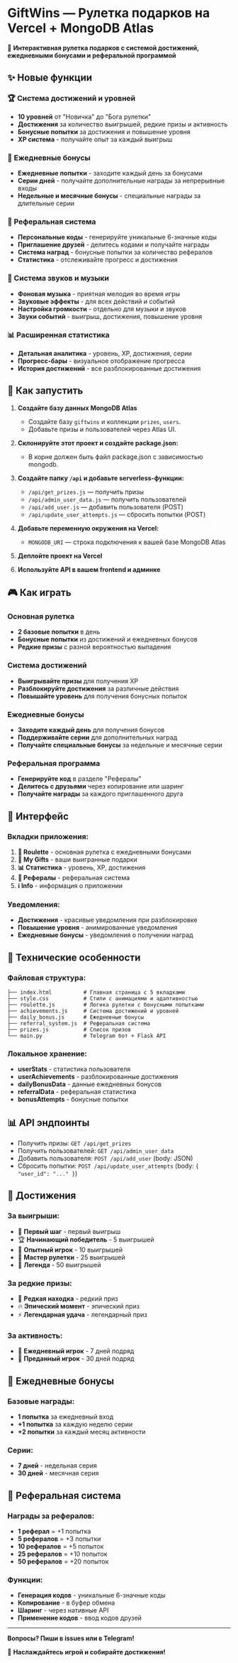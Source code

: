 # GiftWins — Рулетка подарков на Vercel + MongoDB Atlas

🎁 **Интерактивная рулетка подарков с системой достижений, ежедневными бонусами и реферальной программой**

## ✨ Новые функции

### 🏆 Система достижений и уровней
- **10 уровней** от "Новичка" до "Бога рулетки"
- **Достижения** за количество выигрышей, редкие призы и активность
- **Бонусные попытки** за достижения и повышение уровня
- **XP система** - получайте опыт за каждый выигрыш

### 🎁 Ежедневные бонусы
- **Ежедневные попытки** - заходите каждый день за бонусами
- **Серии дней** - получайте дополнительные награды за непрерывные входы
- **Недельные и месячные бонусы** - специальные награды за длительные серии

### 👥 Реферальная система
- **Персональные коды** - генерируйте уникальные 6-значные коды
- **Приглашение друзей** - делитесь кодами и получайте награды
- **Система наград** - бонусные попытки за количество рефералов
- **Статистика** - отслеживайте прогресс и достижения

### 🎵 Система звуков и музыки
- **Фоновая музыка** - приятная мелодия во время игры
- **Звуковые эффекты** - для всех действий и событий
- **Настройка громкости** - отдельно для музыки и звуков
- **Звуки событий** - выигрыш, достижения, повышение уровня

### 📊 Расширенная статистика
- **Детальная аналитика** - уровень, XP, достижения, серии
- **Прогресс-бары** - визуальное отображение прогресса
- **История достижений** - все разблокированные достижения

## 🚀 Как запустить

1. **Создайте базу данных MongoDB Atlas**
   - Создайте базу `giftwins` и коллекции `prizes`, `users`.
   - Добавьте призы и пользователей через Atlas UI.

2. **Склонируйте этот проект и создайте package.json:**
   - В корне должен быть файл package.json с зависимостью mongodb.

3. **Создайте папку `/api` и добавьте serverless-функции:**
   - `/api/get_prizes.js` — получить призы
   - `/api/admin_user_data.js` — получить пользователей
   - `/api/add_user.js` — добавить пользователя (POST)
   - `/api/update_user_attempts.js` — сбросить попытки (POST)

4. **Добавьте переменную окружения на Vercel:**
   - `MONGODB_URI` — строка подключения к вашей базе MongoDB Atlas

5. **Деплойте проект на Vercel**

6. **Используйте API в вашем frontend и админке**

## 🎮 Как играть

### Основная рулетка
- **2 базовые попытки** в день
- **Бонусные попытки** из достижений и ежедневных бонусов
- **Редкие призы** с разной вероятностью выпадения

### Система достижений
- **Выигрывайте призы** для получения XP
- **Разблокируйте достижения** за различные действия
- **Повышайте уровень** для получения бонусных попыток

### Ежедневные бонусы
- **Заходите каждый день** для получения бонусов
- **Поддерживайте серии** для дополнительных наград
- **Получайте специальные бонусы** за недельные и месячные серии

### Реферальная программа
- **Генерируйте код** в разделе "Рефералы"
- **Делитесь с друзьями** через копирование или шаринг
- **Получайте награды** за каждого приглашенного друга

## 📱 Интерфейс

### Вкладки приложения:
1. **🎰 Roulette** - основная рулетка с ежедневными бонусами
2. **🎁 My Gifts** - ваши выигранные подарки
3. **📊 Статистика** - уровень, XP, достижения
4. **👥 Рефералы** - реферальная система
5. **ℹ️ Info** - информация о приложении

### Уведомления:
- **Достижения** - красивые уведомления при разблокировке
- **Повышение уровня** - анимированные уведомления
- **Ежедневные бонусы** - уведомления о получении наград

## 🔧 Технические особенности

### Файловая структура:
```
├── index.html          # Главная страница с 5 вкладками
├── style.css           # Стили с анимациями и адаптивностью
├── roulette.js         # Логика рулетки с бонусными попытками
├── achievements.js     # Система достижений и уровней
├── daily_bonus.js      # Ежедневные бонусы
├── referral_system.js  # Реферальная система
├── prizes.js           # Список призов
└── main.py             # Telegram бот + Flask API
```

### Локальное хранение:
- **userStats** - статистика пользователя
- **userAchievements** - разблокированные достижения
- **dailyBonusData** - данные ежедневных бонусов
- **referralData** - реферальная статистика
- **bonusAttempts** - бонусные попытки

## 📊 API эндпоинты

- Получить призы: `GET /api/get_prizes`
- Получить пользователей: `GET /api/admin_user_data`
- Добавить пользователя: `POST /api/add_user` (body: JSON)
- Сбросить попытки: `POST /api/update_user_attempts` (body: `{ "user_id": "..." }`)

## 🎯 Достижения

### За выигрыши:
- 🎯 **Первый шаг** - первый выигрыш
- 🏆 **Начинающий победитель** - 5 выигрышей
- 👑 **Опытный игрок** - 10 выигрышей
- 💎 **Мастер рулетки** - 25 выигрышей
- 🌟 **Легенда** - 50 выигрышей

### За редкие призы:
- 💫 **Редкая находка** - редкий приз
- 🔥 **Эпический момент** - эпический приз
- ⚡ **Легендарная удача** - легендарный приз

### За активность:
- 📅 **Ежедневный игрок** - 7 дней подряд
- 📆 **Преданный игрок** - 30 дней подряд

## 🎁 Ежедневные бонусы

### Базовые награды:
- **1 попытка** за ежедневный вход
- **+1 попытка** за каждую неделю серии
- **+2 попытки** за каждый месяц активности

### Серии:
- **7 дней** - недельная серия
- **30 дней** - месячная серия

## 👥 Реферальная система

### Награды за рефералов:
- **1 реферал** = +1 попытка
- **5 рефералов** = +3 попытки
- **10 рефералов** = +5 попыток
- **25 рефералов** = +10 попыток
- **50 рефералов** = +20 попыток

### Функции:
- **Генерация кодов** - уникальные 6-значные коды
- **Копирование** - в буфер обмена
- **Шаринг** - через нативные API
- **Применение кодов** - ввод кодов друзей

---

**Вопросы? Пиши в issues или в Telegram!** 

🎉 **Наслаждайтесь игрой и собирайте достижения!** 